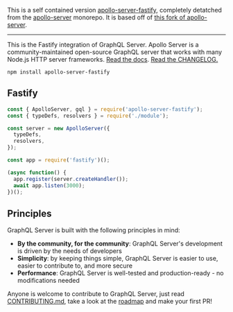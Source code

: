 This is a self contained version [apollo-server-fastify](https://github.com/apollographql/apollo-server/tree/master/packages/apollo-server-fastify), completely detatched from the [apollo-server](https://github.com/apollographql/apollo-server) monorepo. It is based off of [this fork of apollo-server](https://github.com/autotelic/apollo-server).

---

This is the Fastify integration of GraphQL Server. Apollo Server is a community-maintained open-source GraphQL server that works with many Node.js HTTP server frameworks. [Read the docs](https://www.apollographql.com/docs/apollo-server/). [Read the CHANGELOG.](https://github.com/apollographql/apollo-server/blob/master/CHANGELOG.md)

```shell
npm install apollo-server-fastify
```

## Fastify

```js
const { ApolloServer, gql } = require('apollo-server-fastify');
const { typeDefs, resolvers } = require('./module');

const server = new ApolloServer({
  typeDefs,
  resolvers,
});

const app = require('fastify')();

(async function() {
  app.register(server.createHandler());
  await app.listen(3000);
})();
```

## Principles

GraphQL Server is built with the following principles in mind:

- **By the community, for the community**: GraphQL Server's development is driven by the needs of developers
- **Simplicity**: by keeping things simple, GraphQL Server is easier to use, easier to contribute to, and more secure
- **Performance**: GraphQL Server is well-tested and production-ready - no modifications needed

Anyone is welcome to contribute to GraphQL Server, just read [CONTRIBUTING.md](https://github.com/apollographql/apollo-server/blob/master/CONTRIBUTING.md), take a look at the [roadmap](https://github.com/apollographql/apollo-server/blob/master/ROADMAP.md) and make your first PR!
